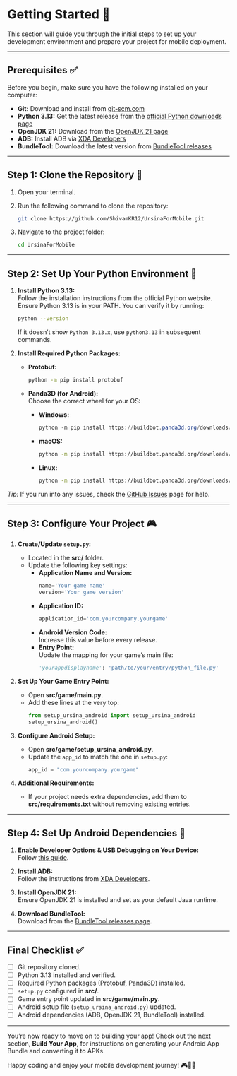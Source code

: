 # Getting Started 🚀

This section will guide you through the initial steps to set up your development environment and prepare your project for mobile deployment.

---

## Prerequisites ✅

Before you begin, make sure you have the following installed on your computer:

- **Git:** Download and install from [git-scm.com](https://git-scm.com/downloads)  
- **Python 3.13:** Get the latest release from the [official Python downloads page](https://www.python.org/downloads/release/python-313/)  
- **OpenJDK 21:** Download from the [OpenJDK 21 page](https://jdk.java.net/21/)  
- **ADB:** Install ADB via [XDA Developers](https://www.xda-developers.com/install-adb-windows-macos-linux/)  
- **BundleTool:** Download the latest version from [BundleTool releases](https://github.com/google/bundletool/releases)

---

## Step 1: Clone the Repository 🔧

1. Open your terminal.
2. Run the following command to clone the repository:

   ```bash
   git clone https://github.com/ShivamKR12/UrsinaForMobile.git
   ```

3. Navigate to the project folder:

   ```bash
   cd UrsinaForMobile
   ```

---

## Step 2: Set Up Your Python Environment 🐍

1. **Install Python 3.13:**  
   Follow the installation instructions from the official Python website. Ensure Python 3.13 is in your PATH. You can verify it by running:

   ```bash
   python --version
   ```

   If it doesn’t show `Python 3.13.x`, use `python3.13` in subsequent commands.

2. **Install Required Python Packages:**

   - **Protobuf:**  
     ```bash
     python -m pip install protobuf
     ```
   
   - **Panda3D (for Android):**  
     Choose the correct wheel for your OS:
     
     - **Windows:**
       ```powershell
       python -m pip install https://buildbot.panda3d.org/downloads/latest/panda3d-cp313-cp313-win_amd64.whl
       ```
     
     - **macOS:**
       ```zsh
       python -m pip install https://buildbot.panda3d.org/downloads/latest/panda3d-cp313-cp313-macosx_10_9_x86_64.whl
       ```
     
     - **Linux:**
       ```bash
       python -m pip install https://buildbot.panda3d.org/downloads/latest/panda3d-cp313-cp313-manylinux2010_x86_64.whl
       ```

*Tip:* If you run into any issues, check the [GitHub Issues](https://github.com/ShivamKR12/UrsinaForMobile/issues) page for help.

---

## Step 3: Configure Your Project 🎮

1. **Create/Update `setup.py`:**  
   - Located in the **src/** folder.
   - Update the following key settings:
     - **Application Name and Version:**  
       ```python
       name='Your game name'
       version='Your game version'
       ```
     - **Application ID:**  
       ```python
       application_id='com.yourcompany.yourgame'
       ```
     - **Android Version Code:**  
       Increase this value before every release.
     - **Entry Point:**  
       Update the mapping for your game’s main file:
       ```python
       'yourappdisplayname': 'path/to/your/entry/python_file.py'
       ```

2. **Set Up Your Game Entry Point:**  
   - Open **src/game/__main__.py**.
   - Add these lines at the very top:
     ```python
     from setup_ursina_android import setup_ursina_android
     setup_ursina_android()
     ```

3. **Configure Android Setup:**  
   - Open **src/game/setup_ursina_android.py**.
   - Update the `app_id` to match the one in `setup.py`:
     ```python
     app_id = "com.yourcompany.yourgame"
     ```

4. **Additional Requirements:**  
   - If your project needs extra dependencies, add them to **src/requirements.txt** without removing existing entries.

---

## Step 4: Set Up Android Dependencies 🤖

1. **Enable Developer Options & USB Debugging on Your Device:**  
   Follow [this guide](https://www.howtogeek.com/129728/how-to-enable-developer-options-menu-and-enable-and-usb-debugging-on-android/).

2. **Install ADB:**  
   Follow the instructions from [XDA Developers](https://www.xda-developers.com/install-adb-windows-macos-linux/).

3. **Install OpenJDK 21:**  
   Ensure OpenJDK 21 is installed and set as your default Java runtime.

4. **Download BundleTool:**  
   Download from the [BundleTool releases page](https://github.com/google/bundletool/releases).

---

## Final Checklist ✅

- [ ] Git repository cloned.
- [ ] Python 3.13 installed and verified.
- [ ] Required Python packages (Protobuf, Panda3D) installed.
- [ ] `setup.py` configured in **src/**.
- [ ] Game entry point updated in **src/game/__main__.py**.
- [ ] Android setup file (`setup_ursina_android.py`) updated.
- [ ] Android dependencies (ADB, OpenJDK 21, BundleTool) installed.

---

You’re now ready to move on to building your app! Check out the next section, **Build Your App**, for instructions on generating your Android App Bundle and converting it to APKs.

Happy coding and enjoy your mobile development journey! 🎮📱✨
